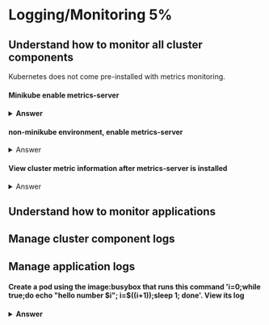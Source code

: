 <h1>Logging/Monitoring 5%</h1>

<h2>Understand how to monitor all cluster components</h2>
Kubernetes does not come pre-installed with metrics monitoring. 

<h4>Minikube enable metrics-server<h4>
  
<details><summary>Answer</summary>
<p>

```bash
minikube addons enable metrics-server
```

</p>
</details>
  

<h4>non-minikube environment, enable metrics-server</h4>

<details><summary>Answer</summary>
<p>

```bash
git clone https://github.com/kubernetes-incubator/metrics-server.git
kubectl create -f deploy/1.8+/
```

</p>
</details>


<h4>View cluster metric information after metrics-server is installed</h4>

<details><summary>Answer</summary>
<p>

```bash
kubectl top node  # View node CPU and memory usage
kubectl top pod   # View pod CPU and memory usage
```

</p>
</details>


<h2>Understand how to monitor applications</h2>

<h2>Manage cluster component logs</h2>

<h2>Manage application logs</h2>

<h4>Create a pod using the image:busybox that runs this command 'i=0;while true;do echo "hello number $i"; i=$((i+1));sleep 1; done'. View its log<h4>
  
<details><summary>Answer</summary>
<p>

```bash
kubectl run busybox --image=busybox --restart=Never -- /bin/sh 'i=0;while true;do echo "hello number $i"; i=$((i+1));sleep 1; done'
kubectl logs busybox -f # similar to tail -f stream log live
kubectl logs busybox # prints the last logs from the pod
```

</p>
</details>
